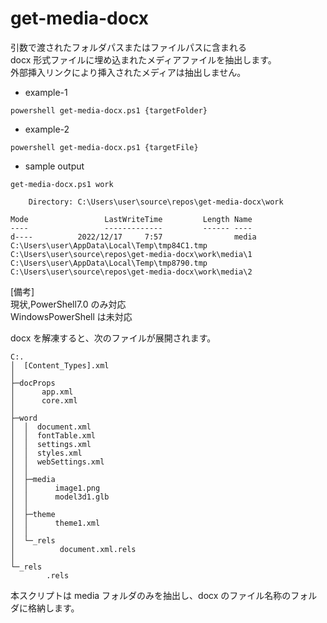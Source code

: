 # get-media-docx

引数で渡されたフォルダパスまたはファイルパスに含まれる  
docx 形式ファイルに埋め込まれたメディアファイルを抽出します。  
外部挿入リンクにより挿入されたメディアは抽出しません。

- example-1

```shell
powershell get-media-docx.ps1 {targetFolder}
```

- example-2

```shell
powershell get-media-docx.ps1 {targetFile}
```

- sample output

```shell
get-media-docx.ps1 work

    Directory: C:\Users\user\source\repos\get-media-docx\work

Mode                 LastWriteTime         Length Name
----                 -------------         ------ ----
d----          2022/12/17     7:57                media
C:\Users\user\AppData\Local\Temp\tmp84C1.tmp
C:\Users\user\source\repos\get-media-docx\work\media\1
C:\Users\user\AppData\Local\Temp\tmp8790.tmp
C:\Users\user\source\repos\get-media-docx\work\media\2
```

[備考]  
現状,PowerShell7.0 のみ対応  
WindowsPowerShell は未対応

docx を解凍すると、次のファイルが展開されます。

```
C:.
│  [Content_Types].xml
│
├─docProps
│      app.xml
│      core.xml
│
├─word
│  │  document.xml
│  │  fontTable.xml
│  │  settings.xml
│  │  styles.xml
│  │  webSettings.xml
│  │
│  ├─media
│  │      image1.png
│  │      model3d1.glb
│  │
│  ├─theme
│  │      theme1.xml
│  │
│  └─_rels
│          document.xml.rels
│
└─_rels
        .rels
```

本スクリプトは media フォルダのみを抽出し、docx のファイル名称のフォルダに格納します。
